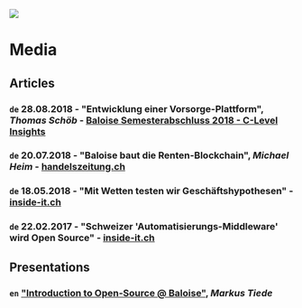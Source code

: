 ![](https://upload.wikimedia.org/wikipedia/commons/thumb/5/5d/Icon_DINA_Schwerpunkte_Parldigi_06_Open_Internet_Farbig.svg/200px-Icon_DINA_Schwerpunkte_Parldigi_06_Open_Internet_Farbig.svg.png)

# Media

## Articles

### `de` 28.08.2018 - "Entwicklung einer Vorsorge-Plattform", _Thomas Schöb_ - [Baloise Semesterabschluss 2018 - C-Level Insights](https://www.baloise.com/de/home/medien/semesterabschluss/c-level-insights-thomas-schoeb.html)

### `de` 20.07.2018 - "Baloise baut die Renten-Blockchain", _Michael Heim_ - [handelszeitung.ch](https://www.handelszeitung.ch/unternehmen/baloise-baut-die-renten-blockchain)

### `de` 18.05.2018 - "Mit Wetten testen wir Geschäftshypothesen" - [inside-it.ch](https://www.inside-it.ch/articles/51129)

### `de` 22.02.2017 - "Schweizer 'Automatisierungs-Middleware' wird Open Source" - [inside-it.ch](https://www.inside-it.ch/articles/46717)

## Presentations

### `en` ["Introduction to Open-Source @ Baloise"](https://gitpitch.com/baloise/open-source/master?p=docs/slides/intro), _Markus Tiede_
